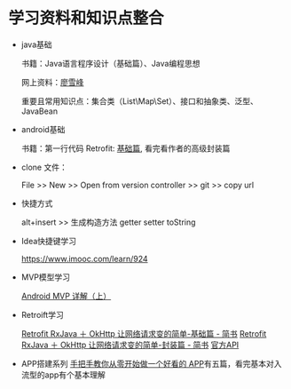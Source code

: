 # 学习资料和知识点整合
- java基础

	书籍：Java语言程序设计（基础篇）、Java编程思想
  
	网上资料：[廖雪峰](https://www.liaoxuefeng.com/wiki/1252599548343744/1260474416351680)
  
	重要且常用知识点：集合类（List\Map\Set）、接口和抽象类、泛型、JavaBean
	
	
- android基础

	书籍：第一行代码
	Retrofit: [基础篇](https://www.jianshu.com/p/5bc866b9cbb9), 看完看作者的高级封装篇

- clone 文件：

    File >> New >> Open from version controller >> git >> copy url
    
- 快捷方式

    alt+insert >> 生成构造方法 getter setter toString

- Idea快捷键学习

    https://www.imooc.com/learn/924
    
- MVP模型学习

    [Android MVP 详解（上）](https://www.jianshu.com/p/9a6845b26856)
    
- Retroift学习

    [Retrofit   RxJava ＋ OkHttp 让网络请求变的简单-基础篇 - 简书](https://www.jianshu.com/p/5bc866b9cbb9)
    [Retrofit   RxJava ＋ OkHttp 让网络请求变的简单-封装篇 - 简书](https://www.jianshu.com/p/811ba49d0748)
    [官方API](https://link.jianshu.com/?t=http://square.github.io/retrofit/)
    
- APP搭建系列
    [手把手教你从零开始做一个好看的 APP](https://www.jianshu.com/p/8d2d74d6046f)有五篇，看完基本对入流型的app有个基本理解
